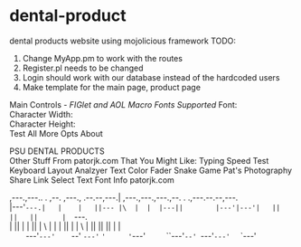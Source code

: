 # dental-product
dental products website using mojolicious framework
TODO:

1) Change MyApp.pm to work with the routes
2) Register.pl needs to be changed
3) Login should work with our database instead of the hardcoded users
4) Make template for the main page, product page



Main Controls - *FIGlet and AOL Macro Fonts Supported*
Font:  
Character Width:  
Character Height:  
Test All  More Opts  About

PSU DENTAL PRODUCTS                                                  
Other Stuff From patorjk.com That You Might Like:
Typing Speed Test
Keyboard Layout Analzyer
Text Color Fader
Snake Game
Pat's Photography
Share Link
Select Text Font Info patorjk.com
                                                                                                                                                                                                                                                                                                     
,---.,---..   .    ,--. ,---.,   .--.--,---.|        ,---.,---.,---.,--. .   .,---.--.--,---.                                                                                                                                                                                                        
|---'`---.|   |    |   ||--- |\  |  |  |---||        |---'|---'|   ||   ||   ||      |  `---.                                                                                                                                                                                                        
|        ||   |    |   ||    | \ |  |  |   ||        |    |  \ |   ||   ||   ||      |      |                                                                                                                                                                                                        
`    `---'`---'    `--' `---'`  `'  `  `   '`---'    `    `   ``---'`--' `---'`---'  `  `---'                                                                                                                                                                                                        
                                                                                                                                                                                                                                                                                                     
